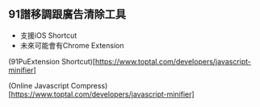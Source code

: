 
## 91譜移調跟廣告清除工具

- 支援iOS Shortcut
- 未來可能會有Chrome Extension

(91PuExtension Shortcut)[https://www.toptal.com/developers/javascript-minifier]

(Online Javascript Compress)[https://www.toptal.com/developers/javascript-minifier]




